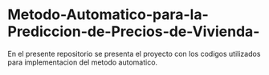 # Metodo-Automatico-para-la-Prediccion-de-Precios-de-Vivienda-
En el presente repositorio se presenta el proyecto con los codigos utilizados para implementacion del metodo automatico.
